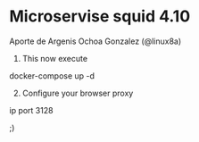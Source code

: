 # Microservise squid 4.10

Aporte de Argenis Ochoa Gonzalez (@linux8a)

1. This now execute

docker-compose up -d


2. Configure your browser proxy

ip port 3128


;)
